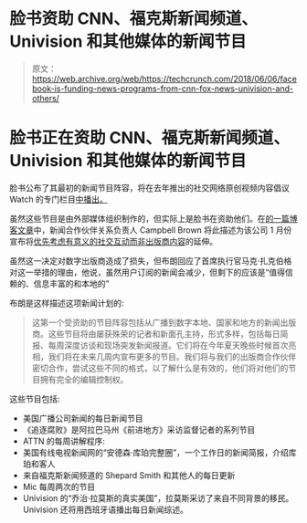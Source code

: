 # 脸书资助 CNN、福克斯新闻频道、Univision 和其他媒体的新闻节目

> 原文：<https://web.archive.org/web/https://techcrunch.com/2018/06/06/facebook-is-funding-news-programs-from-cnn-fox-news-univision-and-others/>

# 脸书正在资助 CNN、福克斯新闻频道、Univision 和其他媒体的新闻节目

脸书公布了其最初的新闻节目阵容，将在去年推出的社交网络原创视频内容倡议Watch 的专门栏目[中播出。](https://web.archive.org/web/20230118114855/https://techcrunch.com/2018/02/12/facebook-is-creating-a-news-section-in-watch-to-feature-breaking-news/)

虽然这些节目是由外部媒体组织制作的，但实际上是脸书在资助他们。在[的一篇博客文章](https://web.archive.org/web/20230118114855/https://www.facebook.com/facebookmedia/blog/introducing-the-first-funded-news-shows-for-facebook-watch)中，新闻合作伙伴关系负责人 Campbell Brown 将此描述为该公司 1 月份宣布将[优先考虑有意义的社交互动而非出版商内容](https://web.archive.org/web/20230118114855/https://techcrunch.com/2018/01/11/facebook-time-well-spent/)的延伸。

虽然这一决定对数字出版商造成了损失，但布朗回应了首席执行官马克·扎克伯格对这一举措的理由，他说，虽然用户订阅的新闻会减少，但剩下的应该是“值得信赖的、信息丰富的和本地的”

布朗是这样描述这项新闻计划的:

> 这第一个受资助的节目阵容包括从广播到数字本地、国家和地方的新闻出版商。这些节目将由屡获殊荣的记者和新面孔主持，形式多样，包括每日简报、每周深度访谈和现场突发新闻报道。它们将在今年夏天晚些时候首次亮相，我们将在未来几周内宣布更多的节目。我们将与我们的出版商合作伙伴密切合作，尝试这些不同的格式，以了解什么是有效的，他们将对他们的节目拥有完全的编辑控制权。

这些节目包括:

*   美国广播公司新闻的每日新闻节目
*   《追逐腐败》是阿拉巴马州《前进地方》采访监督记者的系列节目
*   ATTN 的每周讲解程序:
*   美国有线电视新闻网的“安德森·库珀完整圈”，一个工作日的新闻简报，介绍库珀和客人
*   来自福克斯新闻频道的 Shepard Smith 和其他人的每日更新
*   Mic 每周两次的节目
*   Univision 的“乔治·拉莫斯的真实美国”，拉莫斯采访了来自不同背景的移民。Univision 还将用西班牙语播出每日新闻综述。
